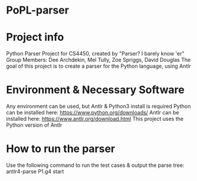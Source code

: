 # PoPL-parser

# Project info
Python Parser Project for CS4450, created by "Parser? I barely know 'er"
Group Members: Dee Archdekin, Mel Tully, Zoe Spriggs, David Douglas
The goal of this project is to create a parser for the Python language, using Antlr

# Environment & Necessary Software
Any environment can be used, but Antlr & Python3 install is required
Python can be installed here: https://www.python.org/downloads/
Antlr can be installed here: https://www.antlr.org/download.html
This project uses the Python version of Antlr

# How to run the parser
Use the following command to run the test cases & output the parse tree:
antlr4-parse P1.g4 start <test file name>
